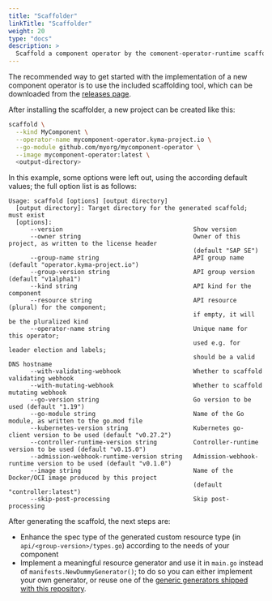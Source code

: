 ```yaml
---
title: "Scaffolder"
linkTitle: "Scaffolder"
weight: 20
type: "docs"
description: >
  Scaffold a component operator by the comonent-operator-runtime scaffolder
---
```


The recommended way to get started with the implementation of a new component operator is to use the included
scaffolding tool, which can be downloaded from the [releases page](https://github.com/sap/component-operator-runtime/releases/).

After installing the scaffolder, a new project can be created like this:

```bash
scaffold \
  --kind MyComponent \
  --operator-name mycomponent-operator.kyma-project.io \
  --go-module github.com/myorg/mycomponent-operator \
  --image mycomponent-operator:latest \
  <output-directory>
```

In this example, some options were left out, using the according default values; the full option list is as follows:

```
Usage: scaffold [options] [output directory]
  [output directory]: Target directory for the generated scaffold; must exist
  [options]:
      --version                                    Show version
      --owner string                               Owner of this project, as written to the license header
                                                   (default "SAP SE")
      --group-name string                          API group name (default "operator.kyma-project.io")
      --group-version string                       API group version (default "v1alpha1")
      --kind string                                API kind for the component
      --resource string                            API resource (plural) for the component;
                                                   if empty, it will be the pluralized kind
      --operator-name string                       Unique name for this operator;
                                                   used e.g. for leader election and labels;
                                                   should be a valid DNS hostname
      --with-validating-webhook                    Whether to scaffold validating webhook
      --with-mutating-webhook                      Whether to scaffold mutating webhook
      --go-version string                          Go version to be used (default "1.19")
      --go-module string                           Name of the Go module, as written to the go.mod file
      --kubernetes-version string                  Kubernetes go-client version to be used (default "v0.27.2")
      --controller-runtime-version string          Controller-runtime version to be used (default "v0.15.0")
      --admission-webhook-runtime-version string   Admission-webhook-runtime version to be used (default "v0.1.0")
      --image string                               Name of the Docker/OCI image produced by this project
                                                   (default "controller:latest")
      --skip-post-processing                       Skip post-processing
```

After generating the scaffold, the next steps are:
- Enhance the spec type of the generated custom resource type (in `api/<group-version>/types.go`) according to the needs of
  your component
- Implement a meaningful resource generator and use it in `main.go` instead of `manifests.NewDummyGenerator()`;
  to do so you can either implement your own generator, or reuse one of the [generic generators shipped with this
  repository](../../generators).